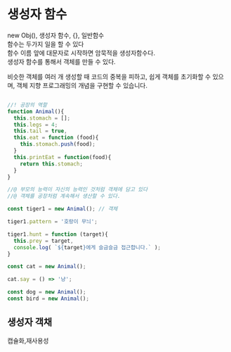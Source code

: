 # 생성자 함수
new Obj(), 생성자 함수, {}, 일반함수   
함수는 두가지 일을 할 수 있다   
함수 이름 앞에 대문자로 시작하면 암묵적을 생성자함수다.   
생성자 함수를 통해서 객체를 만들 수 있다.   

비슷한 객체를 여러 개 생성할 때 코드의 중복을 피하고, 쉽게 객체를 초기화할 수 있으며, 객체 지향 프로그래밍의 개념을 구현할 수 있습니다.

```js

//! 공장의 역할
function Animal(){
  this.stomach = [];
  this.legs = 4;
  this.tail = true,
  this.eat = function (food){
    this.stomach.push(food);
  }
  this.printEat = function(food){
    return this.stomach;
  }
}

//@ 부모의 능력이 자신의 능력인 것처럼 객체에 담고 있다
//@ 객체를 공장처럼 계속해서 생산할 수 있다.

const tiger1 = new Animal(); // 객체

tiger1.pattern = '호랑이 무늬';

tiger1.hunt = function (target){
  this.prey = target,
  console.log( `${target}에게 슬금슬금 접근합니다.` );
}

const cat = new Animal();

cat.say = () => '냥';

const dog = new Animal();
const bird = new Animal();
```


## 생성자 객채

캡슐화,재사용성 